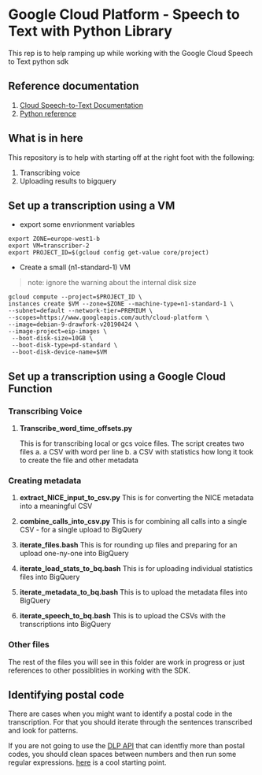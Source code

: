 # Google Cloud Platform - Speech to Text with Python Library

This rep is to help ramping up while working with the Google Cloud Speech to Text python sdk 

## Reference documentation

1. [Cloud Speech-to-Text Documentation](https://cloud.google.com/speech-to-text/docs/)
2. [Python reference](https://cloud.google.com/speech-to-text/docs/reference/libraries#client-libraries-install-python)

## What is in here

This repository is to help with starting off at the right foot with the following:
1. Transcribing voice
2. Uploading results to bigquery

## Set up a transcription using a VM

* export some envrionment variables
```
export ZONE=europe-west1-b
export VM=transcriber-2
export PROJECT_ID=$(gcloud config get-value core/project)
```

* Create a small (n1-standard-1) VM
> note: ignore the warning about the internal disk size
```
gcloud compute --project=$PROJECT_ID \
instances create $VM --zone=$ZONE --machine-type=n1-standard-1 \
--subnet=default --network-tier=PREMIUM \
--scopes=https://www.googleapis.com/auth/cloud-platform \
--image=debian-9-drawfork-v20190424 \
--image-project=eip-images \
 --boot-disk-size=10GB \
 --boot-disk-type=pd-standard \
 --boot-disk-device-name=$VM
```

## Set up a transcription using a Google Cloud Function

### Transcribing Voice
1. **Transcribe_word_time_offsets.py**

   This is for transcribing local or gcs voice files.
   The script creates two files
     a. a CSV with word per line 
     b. a CSV with statistics how long it took to create the file and other metadata 


### Creating metadata 
1. **extract_NICE_input_to_csv.py**
   This is for converting the NICE metadata into a meaningful CSV

2. **combine_calls_into_csv.py**
   This is for combining all calls into a single CSV - for a single upload to BigQuery

3. **iterate_files.bash**
   This is for rounding up files and preparing for an upload one-ny-one into BigQuery

4. **iterate_load_stats_to_bq.bash**
   This is for uploading individual statistics files into BigQuery

5. **iterate_metadata_to_bq.bash**
   This is to upload the metadata files into BigQuery

6. **iterate_speech_to_bq.bash**
   This is to upload the CSVs with the transcriptions into BigQuery

### Other files
The rest of the files you will see in this folder are work in progress or just references to other possiblities in working with the SDK.

## Identifying postal code
There are cases when you might want to identify a postal code in the transcription.
For that you should iterate through the sentences transcribed and look for patterns. 

If you are not going to use the [DLP API](https://cloud.google.com/dlp/) that can identfiy more than postal codes, you should clean spaces between numbers and then run some regular expressions. 
[here](https://stackoverflow.com/questions/578406/what-is-the-ultimate-postal-code-and-zip-regex) is a cool starting point.

